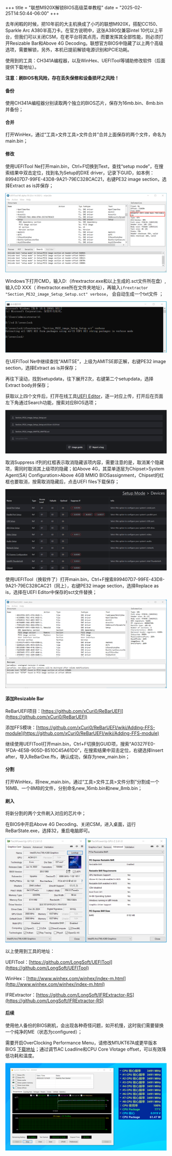 +++
title = "联想M920X解锁BIOS高级菜单教程"
date = "2025-02-25T14:50:44-06:00"
+++

去年闲暇的时候，把10年前的大主机换成了小巧的联想M920X，搭配CC150、Sparkle Arc A380半高刀卡。在官方说明中，这张A380仅兼容intel 10代以上平台，但我们可以关闭CSM，在老平台将其点亮，而要发挥其全部性能，则必须打开Resizable Bar和Above 4G Decoding。联想官方BIOS中隐藏了以上两个高级选项，需要解锁，另外，本机已提前解锁电源识别和PCIE功耗。

使用到的工具：CH341A编程器，以及WinHex、UEFITool等铺助修改软件（后面提供下载地址）。

**注意：刷BIOS有风险，存在丢失保修和设备损坏之风险！**

#### 备份

使用CH341A编程器分别读取两个独立的BIOS芯片，保存为16mb.bin、8mb.bin并备份；

#### 合并

打开WinHex，通过“工具>文件工具>文件合并”合并上面保存的两个文件，命名为main.bin；

<!--excerpt-->

#### 修改

使用UEFITool Ne打开main.bin，Ctrl+F切换到Text，查找“setup mode”，在搜索结果中双击定位，找到名为Setup的DXE driver，记录下GUID，如本例：899407D7-99FE-43D8-9A21-79EC328CAC21，右键PE32 image section，选择Extract as is并保存；

<img alt="双击定位，记住右边的GUID。" src="/posts/2025-05-25-lenovo-m920x-unlock-bios/setupmode.png" />

Windows下打开CMD，输入D:（ifrextractor.exe和以上生成的.sct文件所在盘）,输入CD XXX（ ifrextractor.exe所在文件夹地址），再输入`ifrextractor "Section_PE32_image_Setup_Setup.sct" verbose`， 会自动生成一个txt文件 ；

<img alt="先进所在盘，再进所在文件夹。" src="/posts/2025-05-25-lenovo-m920x-unlock-bios/cmd.png" />

在UEFITool Ne中继续查找“AMITSE”，上级为AMITSE即正解，右键PE32 image section，选择Extract as is并保存；

再往下滚动，找到setupdata，往下展开2次，右键第二个setupdata，选择Extract body并保存；

获取以上四个文件后，打开在线工具[UEFI Editor](https://boringboredom.github.io/UEFI-Editor/)，逐一对应上传，打开后在页面左下角通过Search功能，搜索对应BIOS选项；

<img alt="要对应上传，有提示。" src="/posts/2025-05-25-lenovo-m920x-unlock-bios/uefieditor.png" />

取消Suppress if列的红框表示取消隐藏该项内容，需要注意的是，取消某个隐藏项，需同时取消其上级项的隐藏；如Above 4G，其菜单逐层为Chipset>System Agent(SA) Configuration>Above 4GB MMIO BIOSassignment，Chipset的红框也要取消，按需取消隐藏后，点击UEFI files下载保存；

<img alt="above 4g在chipset底下的底下。" src="/posts/2025-05-25-lenovo-m920x-unlock-bios/chipset.png" />

使用UEFITool（换软件了）打开main.bin，Ctrl+F搜索899407D7-99FE-43D8-9A21-79EC328CAC21（同上），右键PE32 image section，选择Replace as is，选择在UEFI Editor中保存的sct文件替换；

<img alt="确认replace成功。" src="/posts/2025-05-25-lenovo-m920x-unlock-bios/replace.png" />

#### 添加Resizable Bar

ReBarUEFI项目：[https://github.com/xCuri0/ReBarUEFI](https://github.com/xCuri0/ReBarUEFI)

添加FFS模块：[https://github.com/xCuri0/ReBarUEFI/wiki/Adding-FFS-module](https://github.com/xCuri0/ReBarUEFI/wiki/Adding-FFS-module)

继续使用UEFITool打开main.bin，Ctrl+F切换到GUID项，搜索“A0327FE0-1FDA-4E5B-905D-B510C45A61D0”，在搜索结果中双击定位，右键选择Insert after，导入ReBarDxe.ffs，确认成功，保存为new_main.bin；

#### 分割

打开WinHex，将new_main.bin，通过“工具>文件工具>文件分割”分割成一个16MB、一个8MB的文件，分别命名new_16mb.bin和new_8mb.bin；

#### 刷入

将新分割的两个文件刷入对应的芯片中；

在BIOS中开启Above 4G Decoding、关闭CSM，进入桌面，运行ReBarState.exe，选择32，重启电脑即可。

<img alt="状态都正常，然后跑个分试试。" src="/posts/2025-05-25-lenovo-m920x-unlock-bios/rebar.png" />

以上使用到工具的地址：

UEFITool：[https://github.com/LongSoft/UEFITool](https://github.com/LongSoft/UEFITool)

WinHex：[http://www.winhex.com/winhex/index-m.html](http://www.winhex.com/winhex/index-m.html)

IFRExtractor：[https://github.com/LongSoft/IFRExtractor-RS](https://github.com/LongSoft/IFRExtractor-RS)

#### 后续

使用他人备份的BIOS刷机，会出现各种奇怪问题，如开机慢，这时我们需要替换一个纯净的ME（状态为configured）；

需要开启OverClocking Performance Menu，请修改M1UKT67A或更早版本BIOS [下载地址](https://newsupport.lenovo.com.cn/driveDownloads_detail.html?driveId=126093)；通过调节AC Loadline和CPU Core Vlotage offset，可以有效降低功耗和温度。

<img alt="温度下降明显，可上更高性能的CPU。" src="/posts/2025-05-25-lenovo-m920x-unlock-bios/acloadline.png" />
